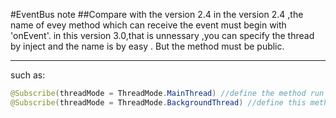 #EventBus note 
##Compare with the version 2.4
in the version 2.4 ,the name of evey method which can receive the event must begin with 'onEvent'.
in this version 3.0,that is unnessary ,you can specify the thread by inject and the name is by easy .
But the method must be public.


----
such as:

```java
@Subscribe(threadMode = ThreadMode.MainThread) //define the method run on the main thread
@Subscribe(threadMode = ThreadMode.BackgroundThread) //define this method run on the work thread
```